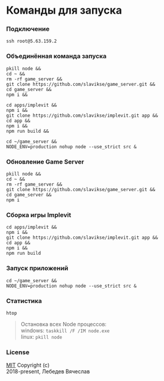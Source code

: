 # Команды для запуска

### Подключение
```
ssh root@5.63.159.2
```

### Объединённая команда запуска
```
pkill node &&
cd ~ &&
rm -rf game_server &&
git clone https://github.com/slavikse/game_server.git &&
cd game_server &&
npm i &&

cd apps/implevit &&
npm i &&
git clone https://github.com/slavikse/implevit.git app &&
cd app &&
npm i &&
npm run build &&

cd ~/game_server &&
NODE_ENV=production nohup node --use_strict src &
```

### Обновление Game Server
```
pkill node &&
cd ~ &&
rm -rf game_server &&
git clone https://github.com/slavikse/game_server.git &&
cd game_server &&
npm i
```

### Сборка игры Implevit
```
cd apps/implevit &&
npm i &&
git clone https://github.com/slavikse/implevit.git app &&
cd app &&
npm i &&
npm run build
```

### Запуск приложений
```
cd ~/game_server &&
NODE_ENV=production nohup node --use_strict src &
```

### Статистика
```
htop
```

> Остановка всех Node процессов:  
  windows: `taskkill /F /IM node.exe`  
  linux: `pkill node`

### License
[MIT](LICENSE) Copyright (c)  
2018-present, Лебедев Вячеслав
